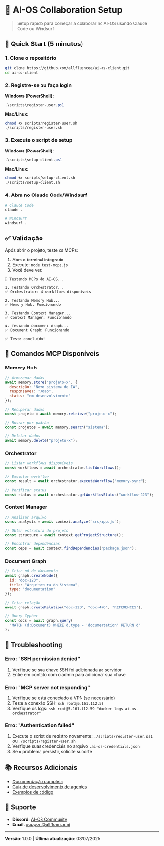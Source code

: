 # 🤝 AI-OS Collaboration Setup

> Setup rápido para começar a colaborar no AI-OS usando Claude Code ou Windsurf

## 🚀 Quick Start (5 minutos)

### 1. Clone o repositório
```bash
git clone https://github.com/allfluencee/ai-os-client.git
cd ai-os-client
```

### 2. Registre-se ou faça login

**Windows (PowerShell):**
```powershell
.\scripts\register-user.ps1
```

**Mac/Linux:**
```bash
chmod +x scripts/register-user.sh
./scripts/register-user.sh
```

### 3. Execute o script de setup

**Windows (PowerShell):**
```powershell
.\scripts\setup-client.ps1
```

**Mac/Linux:**
```bash
chmod +x scripts/setup-client.sh
./scripts/setup-client.sh
```

### 4. Abra no Claude Code/Windsurf
```bash
# Claude Code
claude .

# Windsurf
windsurf .
```

## ✅ Validação

Após abrir o projeto, teste os MCPs:

1. Abra o terminal integrado
2. Execute: `node test-mcps.js`
3. Você deve ver:
```
🧪 Testando MCPs do AI-OS...

1. Testando Orchestrator...
✅ Orchestrator: 4 workflows disponíveis

2. Testando Memory Hub...
✅ Memory Hub: Funcionando

3. Testando Context Manager...
✅ Context Manager: Funcionando

4. Testando Document Graph...
✅ Document Graph: Funcionando

✅ Teste concluído!
```

## 🔧 Comandos MCP Disponíveis

### Memory Hub
```javascript
// Armazenar dados
await memory.store("projeto-x", {
  descrição: "Novo sistema de IA",
  responsável: "João",
  status: "em desenvolvimento"
});

// Recuperar dados
const projeto = await memory.retrieve("projeto-x");

// Buscar por padrão
const projetos = await memory.search("sistema");

// Deletar dados
await memory.delete("projeto-x");
```

### Orchestrator
```javascript
// Listar workflows disponíveis
const workflows = await orchestrator.listWorkflows();

// Executar workflow
const result = await orchestrator.executeWorkflow("memory-sync");

// Verificar status
const status = await orchestrator.getWorkflowStatus("workflow-123");
```

### Context Manager
```javascript
// Analisar arquivo
const analysis = await context.analyze("src/app.js");

// Obter estrutura do projeto
const structure = await context.getProjectStructure();

// Encontrar dependências
const deps = await context.findDependencies("package.json");
```

### Document Graph
```javascript
// Criar nó de documento
await graph.createNode({
  id: "doc-123",
  title: "Arquitetura do Sistema",
  type: "documentation"
});

// Criar relação
await graph.createRelation("doc-123", "doc-456", "REFERENCES");

// Query Cypher
const docs = await graph.query(
  "MATCH (d:Document) WHERE d.type = 'documentation' RETURN d"
);
```

## 🐛 Troubleshooting

### Erro: "SSH permission denied"
1. Verifique se sua chave SSH foi adicionada ao servidor
2. Entre em contato com o admin para adicionar sua chave

### Erro: "MCP server not responding"
1. Verifique se está conectado à VPN (se necessário)
2. Teste a conexão SSH: `ssh root@5.161.112.59`
3. Verifique os logs: `ssh root@5.161.112.59 "docker logs ai-os-orchestrator"`

### Erro: "Authentication failed"
1. Execute o script de registro novamente: `./scripts/register-user.ps1` ou `./scripts/register-user.sh`
2. Verifique suas credenciais no arquivo `.ai-os-credentials.json`
3. Se o problema persistir, solicite suporte

## 📚 Recursos Adicionais

- [Documentação completa](./docs/CLIENT_SETUP_GUIDE.md)
- [Guia de desenvolvimento de agentes](./docs/AGENT_DEVELOPMENT_GUIDE.md)
- [Exemplos de código](./docs/examples/)

## 💬 Suporte

- **Discord**: [AI-OS Community](https://discord.gg/ai-os)
- **Email**: support@allfluence.ai

---

**Versão**: 1.0.0 | **Última atualização**: 03/07/2025